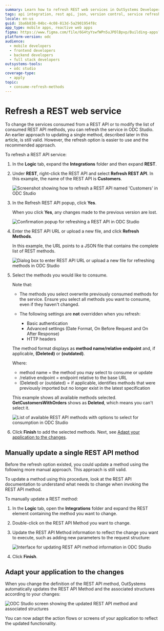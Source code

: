 ```yaml
---
summary: Learn how to refresh REST web services in OutSystems Developer Cloud (ODC) to update consumed API methods efficiently.
tags: api integration, rest api, json, version control, service refresh
locale: en-us
guid: 1ba6b838-04bc-4c08-813d-5a2901954f8c
app_type: mobile apps, reactive web apps
figma: https://www.figma.com/file/6G4tyYswfWPn5uJPDlBpvp/Building-apps?type=design&node-id=3101%3A12107&t=ZwHw8hXeFhwYsO5V-1
platform-version: odc
audience:
  - mobile developers
  - frontend developers
  - backend developers
  - full stack developers
outsystems-tools:
  - odc studio
coverage-type:
  - apply
topic:
  - consume-refresh-methods
---
```


# Refresh a REST web service

To change the services consumed from a REST API or to modify the list of consumed REST API methods, you can refresh the service in ODC Studio.
An earlier approach to updating a single method, described later in this article, is still valid. However, the refresh option is easier to use and the recommended approach.

To refresh a REST API service:

1. In the **Logic** tab, expand the **Integrations** folder and then expand **REST**.

1. Under **REST**, right-click the REST API and select **Refresh REST API**. In this example, the name of the REST API is **Customers**.

    ![Screenshot showing how to refresh a REST API named 'Customers' in ODC Studio](images/rest-refresh-1-odcs.png "Select REST API")

1. In the Refresh REST API popup, click **Yes**. 

    When you click **Yes**, any changes made to the previous version are lost.  

    ![Confirmation popup for refreshing a REST API in ODC Studio](images/rest-refresh-confirm-2-odcs.png "Refresh REST API")

1. Enter the REST API URL or upload a new file, and click **Refresh Methods**. 

    In this example, the URL points to a JSON file that contains the complete list of REST methods.

    ![Dialog box to enter REST API URL or upload a new file for refreshing methods in ODC Studio](images/rest-refresh-URL-3-odcs.png "Enter REST API URL")

1. Select the methods you would like to consume. 
    
    Note that:
    
    * The methods you select overwrite previously consumed methods for the service. Ensure you select all methods you want to consume, even if they haven't changed.
    * The following settings are **not** overridden when you refresh:
            
        * Basic authentication
        * Advanced settings (Date Format, On Before Request and On After Response)
        * HTTP headers

    The method format displays as **method name/relative endpoint** and, if applicable, **(Deleted)** or **(outdated)**.

    Where:
    
    * method name = the method you may select to consume or update
    *  /relative endpoint = endpoint relative to the base URL
    *  (Deleted) or (outdated) = if applicable, identifies methods that were previously imported but no longer exist in the latest specification

    This example shows all available methods selected. **GetCustomersWithOrders** shows as **Deleted**, which means you can't select it.

    ![List of available REST API methods with options to select for consumption in ODC Studio](images/rest-refresh-methods-4-odcs.png "Choose available methods")

1. Click **Finish** to add the selected methods.
Next, see [Adapt your application to the changes](#adapt-your-application-to-the-changes).

## Manually update a single REST API method

Before the refresh option existed, you could update a method using the following more manual approach. This approach is still valid.

To update a method using this procedure, look at the REST API documentation to understand what needs to change when invoking the REST API method.

To manually update a REST method:

1. In the **Logic** tab, open the **Integrations** folder and expand the REST element containing the method you want to change.

1. Double-click on the REST API Method you want to change.

1. Update the REST API Method information to reflect the change you want to execute, such as adding new parameters to the request structure:

    ![Interface for updating REST API method information in ODC Studio](images/rest-change-1-odcs.png "Update the REST API method information") 

1. Click **Finish**. 

## Adapt your application to the changes

When you change the definition of the REST API method, OutSystems automatically updates the REST API Method and the associated structures according to your changes:

![ODC Studio screen showing the updated REST API method and associated structures](images/rest-change-2-odcs.png "Adapt your application to the changes")

You can now adapt the action flows or screens of your application to reflect the updated functionality.
